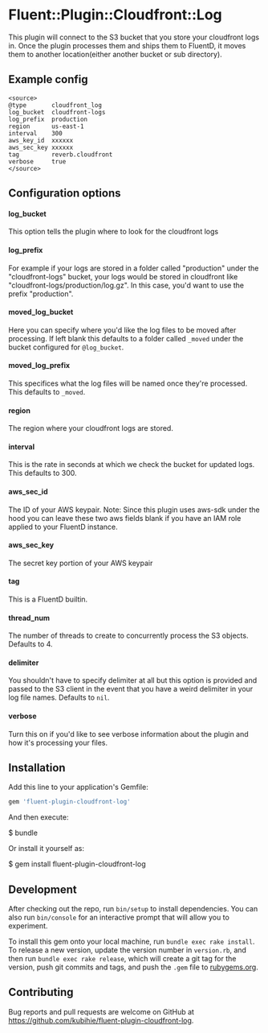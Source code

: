# Fluent::Plugin::Cloudfront::Log
This plugin will connect to the S3 bucket that you store your cloudfront logs in. Once the plugin processes them and ships them to FluentD, it moves them to another location(either another bucket or sub directory).

## Example config
```
<source>
@type       cloudfront_log
log_bucket  cloudfront-logs
log_prefix  production
region      us-east-1
interval    300
aws_key_id  xxxxxx
aws_sec_key xxxxxx
tag         reverb.cloudfront
verbose     true
</source>
```

## Configuration options

#### log_bucket
This option tells the plugin where to look for the cloudfront logs

#### log_prefix
For example if your logs are stored in a folder called "production" under the "cloudfront-logs" bucket, your logs would be stored in cloudfront like "cloudfront-logs/production/log.gz".
In this case, you'd want to use the prefix "production".

#### moved_log_bucket
Here you can specify where you'd like the log files to be moved after processing. If left blank this defaults to a folder called `_moved` under the bucket configured for `@log_bucket`.

#### moved_log_prefix
This specifices what the log files will be named once they're processed. This defaults to `_moved`.

#### region
The region where your cloudfront logs are stored.

#### interval
This is the rate in seconds at which we check the bucket for updated logs. This defaults to 300.
#### aws_sec_id
The ID of your AWS keypair. Note: Since this plugin uses aws-sdk under the hood you can leave these two aws fields blank if you have an IAM role applied to your FluentD instance.

#### aws_sec_key
The secret key portion of your AWS keypair

#### tag
This is a FluentD builtin.

#### thread_num
The number of threads to create to concurrently process the S3 objects. Defaults to 4.

#### delimiter
You shouldn't have to specify delimiter at all but this option is provided and passed to the S3 client in the event that you have a weird delimiter in your log file names. Defaults to `nil`.

#### verbose
Turn this on if you'd like to see verbose information about the plugin and how it's processing your files.

## Installation

Add this line to your application's Gemfile:

```ruby
gem 'fluent-plugin-cloudfront-log'
```

And then execute:

$ bundle

Or install it yourself as:

$ gem install fluent-plugin-cloudfront-log

## Development

After checking out the repo, run `bin/setup` to install dependencies. You can also run `bin/console` for an interactive prompt that will allow you to experiment.

To install this gem onto your local machine, run `bundle exec rake install`. To release a new version, update the version number in `version.rb`, and then run `bundle exec rake release`, which will create a git tag for the version, push git commits and tags, and push the `.gem` file to [rubygems.org](https://rubygems.org).

## Contributing

Bug reports and pull requests are welcome on GitHub at https://github.com/kubihie/fluent-plugin-cloudfront-log.

